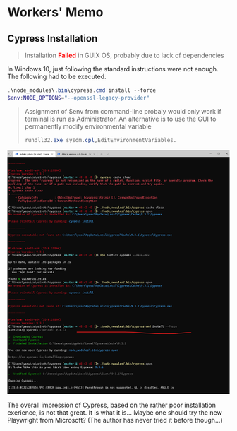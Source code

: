 # Workers' Memo

## Cypress Installation

> Installation **<span style="color:red">Failed</span>** in GUIX OS, probably due to lack of dependencies 

In Windows 10, just following the standard instructions were not enough. The following had to be executed.
```powershell
.\node_modules\.bin\cypress.cmd install --force
$env:NODE_OPTIONS="--openssl-legacy-provider" 
```
> Assignment of $env from command-line 
> probaly would only work if terminal is run as Administrator.
> An alternative is to use the GUI to permanently modify environmental variable
> ```Powershell
> rundll32.exe sysdm.cpl,EditEnvironmentVariables.
> ```
![](2022-01-22-20-50-37.png)

The overall impression of Cypress, based on the rather poor installation
exerience, is not that great.  It is what it is...
Maybe one should try the new Playwright from Microsoft?  (The author
has never tried it before though...)
